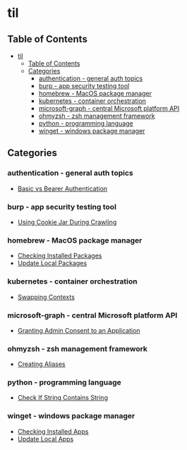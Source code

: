 # til

## Table of Contents

- [til](#til)
  - [Table of Contents](#table-of-contents)
  - [Categories](#categories)
    - [authentication - general auth topics](#authentication---general-auth-topics)
    - [burp - app security testing tool](#burp---app-security-testing-tool)
    - [homebrew - MacOS package manager](#homebrew---macos-package-manager)
    - [kubernetes - container orchestration](#kubernetes---container-orchestration)
    - [microsoft-graph - central Microsoft platform API](#microsoft-graph---central-microsoft-platform-api)
    - [ohmyzsh - zsh management framework](#ohmyzsh---zsh-management-framework)
    - [python - programming language](#python---programming-language)
    - [winget - windows package manager](#winget---windows-package-manager)

<a id="categories"></a>

## Categories

<a id="authentication"></a>

### authentication - general auth topics

- [Basic vs Bearer Authentication](authentication/basic_vs_bearer_authentication.md)

<a id="burp"></a>

### burp - app security testing tool

- [Using Cookie Jar During Crawling](burp/using_cookie_jar_during_crawling.md)

<a id="homebrew"></a>

### homebrew - MacOS package manager

- [Checking Installed Packages](homebrew/checking_installed_packages.md)
- [Update Local Packages](homebrew/update_local_packages.md)

<a id="kubernetes"></a>

### kubernetes - container orchestration

- [Swapping Contexts](kubernetes/swapping_contexts.md)

<a id="microsoft-graph"></a>

### microsoft-graph - central Microsoft platform API

- [Granting Admin Consent to an Application](microsoft-graph/granting_admin_consent_to_an_application.md)

<a id="ohmyzsh"></a>

### ohmyzsh - zsh management framework

- [Creating Aliases](ohmyzsh/creating_aliases.md)

<a id="python"></a>

### python - programming language

- [Check If String Contains String](python/check_if_string_contains_string.md)

<a id="winget"></a>

### winget - windows package manager

- [Checking Installed Apps](winget/checking_installed_apps.md)
- [Update Local Apps](winget/update_local_apps.md)

